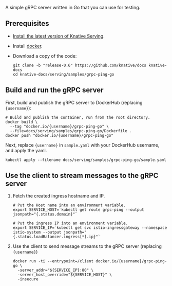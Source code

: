 A simple gRPC server written in Go that you can use for testing.

## Prerequisites

- [Install the latest version of Knative Serving](../../../install/README.md).

- Install [docker](https://www.docker.com/).

- Download a copy of the code:

   ```shell
   git clone -b "release-0.6" https://github.com/knative/docs knative-docs
   cd knative-docs/serving/samples/grpc-ping-go
   ```

## Build and run the gRPC server

First, build and publish the gRPC server to DockerHub (replacing `{username}`):

```shell
# Build and publish the container, run from the root directory.
docker build \
  --tag "docker.io/{username}/grpc-ping-go" \
  --file=docs/serving/samples/grpc-ping-go/Dockerfile .
docker push "docker.io/{username}/grpc-ping-go"
```

Next, replace `{username}` in `sample.yaml` with your DockerHub username, and
apply the yaml.

```shell
kubectl apply --filename docs/serving/samples/grpc-ping-go/sample.yaml
```

## Use the client to stream messages to the gRPC server

1. Fetch the created ingress hostname and IP.

    ```shell
    # Put the Host name into an environment variable.
    export SERVICE_HOST=`kubectl get route grpc-ping --output jsonpath="{.status.domain}"`

    # Put the ingress IP into an environment variable.
    export SERVICE_IP=`kubectl get svc istio-ingressgateway --namespace istio-system --output jsonpath="{.status.loadBalancer.ingress[*].ip}"`
    ```

1. Use the client to send message streams to the gRPC server (replacing
   `{username}`)

   ```shell
   docker run -ti --entrypoint=/client docker.io/{username}/grpc-ping-go \
     -server_addr="${SERVICE_IP}:80" \
     -server_host_override="${SERVICE_HOST}" \
     -insecure
   ```
